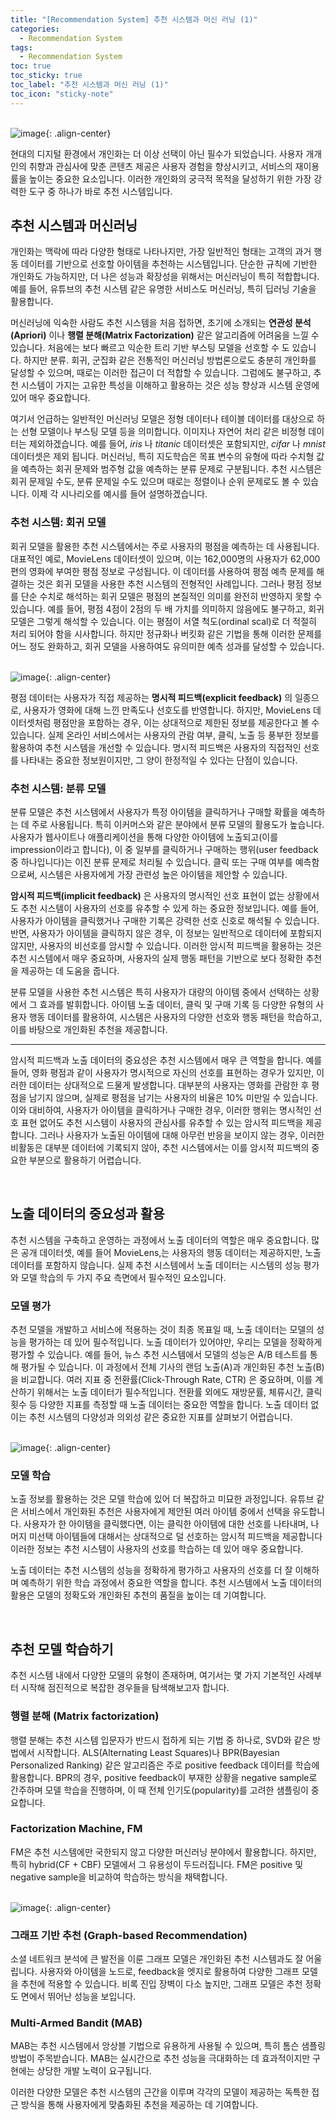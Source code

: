 ```yaml
---
title: "[Recommendation System] 추천 시스템과 머신 러닝 (1)"
categories:
  - Recommendation System
tags:
  - Recommendation System
toc: true
toc_sticky: true
toc_label: "추천 시스템과 머신 러닝 (1)"
toc_icon: "sticky-note"
---
```


<br>![image](https://github.com/leechanwoo-kor/leechanwoo-kor.github.io/assets/55765292/dc9f80c0-9407-4392-b8da-9872f1775560){: .align-center}<br>

현대의 디지털 환경에서 개인화는 더 이상 선택이 아닌 필수가 되었습니다. 사용자 개개인의 취향과 관심사에 맞춘 콘텐츠 제공은 사용자 경험을 향상시키고, 서비스의 재이용률을 높이는 중요한 요소입니다. 이러한 개인화의 궁극적 목적을 달성하기 위한 가장 강력한 도구 중 하나가 바로 추천 시스템입니다.

## 추천 시스템과 머신러닝

개인화는 맥락에 따라 다양한 형태로 나타나지만, 가장 일반적인 형태는 고객의 과거 행동 데이터를 기반으로 선호할 아이템을 추천하는 시스템입니다. 단순한 규칙에 기반한 개인화도 가능하지만, 더 나은 성능과 확장성을 위해서는 머신러닝이 특히 적합합니다. 예를 들어, 유튜브의 추천 시스템 같은 유명한 서비스도 머신러닝, 특히 딥러닝 기술을 활용합니다.

머신러닝에 익숙한 사람도 추천 시스템을 처음 접하면, 초기에 소개되는 **연관성 분석(Apriori)** 이나 **행렬 분해(Matrix Factorization)** 같은 알고리즘에 어려움을 느낄 수 있습니다. 처음에는 보다 빠르고 익순한 트리 기반 부스팅 모델을 선호할 수 도 있습니다. 하지만 분류. 회귀, 군집화 같은 전통적인 머신러닝 방법론으로도 충분히 개인화를 달성할 수 있으며, 때로는 이러한 접근이 더 적합할 수 있습니다. 그럼에도 불구하고, 추천 시스템이 가지는 고유한 특성을 이해하고 활용하는 것은 성능 향상과 시스템 운영에 있어 매우 중요합니다.

여기서 언급하는 일반적인 머신러닝 모델은 정형 데이터나 테이블 데이터를 대상으로 하는 선형 모델이나 부스팅 모델 등을 의미합니다. 이미지나 자연어 처리 같은 비정형 데이터는 제외하겠습니다. 예를 들어, _iris_ 나 _titanic_ 데이터셋은 포함되지만, _cifar_ 나 _mnist_ 데이터셋은 제외 됩니다. 머신러닝, 특히 지도학습은 목표 변수의 유형에 따라 수치형 값을 예측하는 회귀 문제와 범주형 값을 예측하는 분류 문제로 구분됩니다. 추천 시스템은 회귀 문제일 수도, 분류 문제일 수도 있으며 때로는 정렬이나 순위 문제로도 볼 수 있습니다. 이제 각 시나리오를 예시를 들어 설명하겠습니다.

### 추천 시스템: 회귀 모델

회귀 모델을 활용한 추천 시스템에서는 주로 사용자의 평점을 예측하는 데 사용됩니다. 대표적인 예로, MovieLens 데이터셋이 있으며, 이는 162,000명의 사용자가 62,000편의 영화에 부여한 평점 정보로 구성됩니다. 이 데이터를 사용하여 평점 예측 문제를 해결하는 것은 회귀 모델을 사용한 추천 시스템의 전형적인 사례입니다. 그러나 평점 정보를 단순 수치로 해석하는 회귀 모델은 평점의 본질적인 의미를 완전히 반영하지 못할 수 있습니다. 예를 들어, 평점 4점이 2점의 두 배 가치를 의미하지 않음에도 불구하고, 회귀 모델은 그렇게 해석할 수 있습니다. 이는 평점이 서열 척도(ordinal scal)로 더 적절히 처리 되어야 함을 시사합니다. 하지만 정규화나 버킷화 같은 기법을 통해 이러한 문제를 어느 정도 완화하고, 회귀 모델을 사용하여도 유의미한 예측 성과를 달성할 수 있습니다.

<br>![image](https://github.com/leechanwoo-kor/leechanwoo-kor.github.io/assets/55765292/ffde818b-026e-4a7d-a36d-fe55f8ef9f1c){: .align-center}<br>

평점 데이터는 사용자가 직접 제공하는 **명시적 피드백(explicit feedback)** 의 일종으로, 사용자가 영화에 대해 느낀 만족도나 선호도를 반영합니다. 하지만, MovieLens 데이터셋처럼 평점만을 포함하는 경우, 이는 상대적으로 제한된 정보를 제공한다고 볼 수 있습니다. 실제 온라인 서비스에서는 사용자의 관람 여부, 클릭, 노출 등 풍부한 정보를 활용하여 추천 시스템을 개선할 수 있습니다. 명시적 피드백은 사용자의 직접적인 선호를 나타내는 중요한 정보원이지만, 그 양이 한정적일 수 있다는 단점이 있습니다.

### 추천 시스템: 분류 모델

분류 모델은 추천 시스템에서 사용자가 특정 아이템을 클릭하거나 구매할 확률을 예측하는 데 주로 사용됩니다. 특히 이커머스와 같은 분야에서 분류 모델의 활용도가 높습니다. 사용자가 웹사이트나 애플리케이션을 통해 다양한 아이템에 노출되고(이를 impression이라고 합니다), 이 중 일부를 클릭하거나 구매하는 행위(user feedback 중 하나입니다)는 이진 분류 문제로 처리될 수 있습니다. 클릭 또는 구매 여부를 예측함으로써, 시스템은 사용자에게 가장 관련성 높은 아이템을 제안할 수 있습니다.

**암시적 피드백(implicit feedback)** 은 사용자의 명시적인 선호 표현이 없는 상황에서도 추천 시스템이 사용자의 선호를 유추할 수 있게 하는 중요한 정보입니다. 예를 들어, 사용자가 아이템을 클릭했거나 구매한 기록은 강력한 선호 신호로 해석될 수 있습니다. 반면, 사용자가 아이템을 클릭하지 않은 경우, 이 정보는 일반적으로 데이터에 포함되지 않지만, 사용자의 비선호를 암시할 수 있습니다. 이러한 암시적 피드백을 활용하는 것은 추천 시스템에서 매우 중요하며, 사용자의 실제 행동 패턴을 기반으로 보다 정확한 추천을 제공하는 데 도움을 줍니다.

분류 모델을 사용한 추천 시스템은 특히 사용자가 대량의 아이템 중에서 선택하는 상황에서 그 효과를 발휘합니다. 아이템 노출 데이터, 클릭 및 구매 기록 등 다양한 유형의 사용자 행동 데이터를 활용하여, 시스템은 사용자의 다양한 선호와 행동 패턴을 학습하고, 이를 바탕으로 개인화된 추천을 제공합니다.

---

암시적 피드백과 노출 데이터의 중요성은 추천 시스템에서 매우 큰 역할을 합니다. 예를 들어, 영화 평점과 같이 사용자가 명시적으로 자신의 선호를 표현하는 경우가 있지만, 이러한 데이터는 상대적으로 드물게 발생합니다. 대부분의 사용자는 영화를 관람한 후 평점을 남기지 않으며, 실제로 평점을 남기는 사용자의 비율은 10% 미만일 수 있습니다. 이와 대비하여, 사용자가 아이템을 클릭하거나 구매한 경우, 이러한 행위는 명시적인 선호 표현 없어도 추천 시스템이 사용자의 관심사를 유추할 수 있는 암시적 피드백을 제공합니다. 그러나 사용자가 노출된 아이템에 대해 아무런 반응을 보이지 않는 경우, 이러한 비활동은 대부분 데이터에 기록되지 않아, 추천 시스템에서는 이를 암시적 피드백의 중요한 부분으로 활용하기 어렵습니다.

<br>

## 노출 데이터의 중요성과 활용

추천 시스템을 구축하고 운영하는 과정에서 노출 데이터의 역할은 매우 중요합니다. 많은 공개 데이터셋, 예를 들어 MovieLens,는 사용자의 행동 데이터는 제공하지만, 노출 데이터를 포함하지 않습니다. 실제 추천 시스템에서 노출 데이터는 시스템의 성능 평가와 모델 학습의 두 가지 주요 측면에서 필수적인 요소입니다.

### 모델 평가

추천 모델을 개발하고 서비스에 적용하는 것이 최종 목표일 때, 노출 데이터는 모델의 성능을 평가하는 데 있어 필수적입니다. 노출 데이터가 있어야만, 우리는 모델을 정확하게 평가할 수 있습니다. 예를 들어, 뉴스 추천 시스템에서 모델의 성능은 A/B 테스트를 통해 평가될 수 있습니다. 이 과정에서 전체 기사의 랜덤 노출(A)과 개인화된 추천 노출(B)을 비교합니다. 여러 지표 중 전환률(Click-Through Rate, CTR) 은 중요하며, 이를 계산하기 위해서는 노출 데이터가 필수적입니다. 전환률 외에도 재방문률, 체류시간, 클릭 횟수 등 다양한 지표를 측정할 때 노출 데이터는 중요한 역할을 합니다. 노출 데이터 없이는 추천 시스템의 다양성과 의외성 같은 중요한 지표를 살펴보기 어렵습니다.

<br>![image](https://github.com/leechanwoo-kor/leechanwoo-kor.github.io/assets/55765292/c11a4f6f-4289-4f58-9320-4db5c15980aa){: .align-center}<br>

### 모델 학습

노출 정보를 활용하는 것은 모델 학습에 있어 더 복잡하고 미묘한 과정입니다. 유튜브 같은 서비스에서 개인화된 추천은 사용자에게 제안된 여러 아이템 중에서 선택을 유도합니다. 사용자가 한 아이템을 클릭했다면, 이는 클릭한 아이템에 대한 선호를 나타내며, 나머지 미선택 아이템들에 대해서는 상대적으로 덜 선호하는 암시적 피드백을 제공합니다 이러한 정보는 추천 시스템이 사용자의 선호를 학습하는 데 있어 매우 중요합니다.

노출 데이터는 추천 시스템의 성능을 정확하게 평가하고 사용자의 선호를 더 잘 이해하며 예측하기 위한 학습 과정에서 중요한 역할을 합니다. 추천 시스템에서 노출 데이터의 활용은 모델의 정확도와 개인화된 추천의 품질을 높이는 데 기여합니다.

<br>

## 추천 모델 학습하기

추천 시스템 내에서 다양한 모델의 유형이 존재하며, 여기서는 몇 가지 기본적인 사례부터 시작해 점진적으로 복잡한 경우들을 탐색해보고자 합니다.

### 행렬 분해 (Matrix factorization)

행렬 분해는 추천 시스템 입문자가 반드시 접하게 되는 기법 중 하나로, SVD와 같은 방법에서 시작합니다. ALS(Alternating Least Squares)나 BPR(Bayesian Personalized Ranking) 같은 알고리즘은 주로 positive feedback 데이터를 학습에 활용합니다. BPR의 경우, positive feedback이 부재한 상황을 negative sample로 간주하며 모델 학습을 진행하며, 이 때 전체 인기도(popularity)를 고려한 샘플링이 중요합니다.

### Factorization Machine, FM

FM은 추천 시스템에만 국한되지 않고 다양한 머신러닝 분야에서 활용합니다. 하지만, 특히 hybrid(CF + CBF) 모델에서 그 유용성이 두드러집니다. FM은 positive 및 negative sample을 비교하여 학습하는 방식을 채택합니다.

<br>![image](https://github.com/leechanwoo-kor/leechanwoo-kor.github.io/assets/55765292/3125a899-042c-4235-a388-4864eb995c97){: .align-center}<br>

### 그래프 기반 추천 (Graph-based Recommendation)

소셜 네트워크 분석에 큰 발전을 이룬 그래프 모델은 개인화된 추천 시스템과도 잘 어울립니다. 사용자와 아이템을 노드로, feedback을 엣지로 활용하여 다양한 그래프 모델을 추천에 적용할 수 있습니다. 비록 진입 장벽이 다소 높지만, 그래프 모델은 추천 정확도 면에서 뛰어난 성능을 보입니다.

### Multi-Armed Bandit (MAB)

MAB는 추천 시스템에서 앙상블 기법으로 유용하게 사용될 수 있으며, 특히 톰슨 샘플링 방법이 주목받습니다. MAB는 실시간으로 추천 성능을 극대화하는 데 효과적이지만 구현에는 상당한 개발 노력이 요구됩니다.

이러한 다양한 모델은 추천 시스템의 근간을 이루며 각각의 모델이 제공하는 독특한 접근 방식을 통해 사용자에게 맞춤화된 추천을 제공하는 데 기여합니다.
